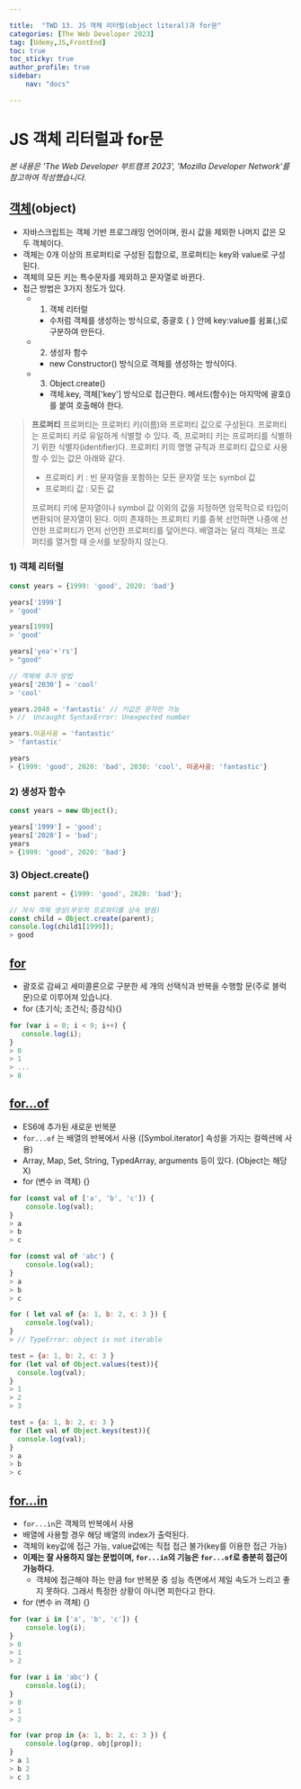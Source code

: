 ```yaml
---

title:  "TWD 13. JS 객체 리터럴(object literal)과 for문"
categories: [The Web Developer 2023]
tag: [Udemy,JS,FrontEnd]
toc: true
toc_sticky: true
author_profile: true
sidebar:
    nav: "docs"

---
```


# JS 객체 리터럴과 for문

<p data-ke-size="size14"><i>본 내용은 'The Web Developer 부트캠프 2023', 'Mozilla Developer Network'를 참고하여 작성했습니다.</i></p>

## [객체](https://developer.mozilla.org/ko/docs/Web/JavaScript/Reference/Global_Objects/Object)(object)
* 자바스크립트는 객체 기반 프로그래밍 언어이며, 원시 값을 제외한 나머지 값은 모두 객체이다.
* 객체는 0개 이상의 프로퍼티로 구성된 집합으로, 프로퍼티는 key와 value로 구성된다.
* 객체의 모든 키는 특수문자를 제외하고 문자열로 바뀐다.
* 접근 방법은 3가지 정도가 있다.
  * 1) 객체 리터럴
    * 수처럼 객체를 생성하는 방식으로, 중괄호 { } 안에 key:value를 쉼표(,)로 구분하여 만든다.
  * 2) 생성자 함수
    * new Constructor() 방식으로 객체를 생성하는 방식이다.
  * 3) Object.create()
    * 객체.key, 객체['key'] 방식으로 접근한다. 메서드(함수)는 마지막에 괄호()를 붙여 호출해야 한다.

> **프로퍼티**
>프로퍼티는 프로퍼티 키(이름)와 프로퍼티 값으로 구성된다. 프로퍼티는 프로퍼티 키로 유일하게 식별할 수 있다. 즉, 프로퍼티 키는 프로퍼티를 식별하기 위한 식별자(identifier)다. 프로퍼티 키의 명명 규칙과 프로퍼티 값으로 사용할 수 있는 값은 아래와 같다.
> 
>* 프로퍼티 키 : 빈 문자열을 포함하는 모든 문자열 또는 symbol 값
>* 프로퍼티 값 : 모든 값  
>
>프로퍼티 키에 문자열이나 symbol 값 이외의 값을 지정하면 암묵적으로 타입이 변환되어 문자열이 된다. 이미 존재하는 프로퍼티 키를 중복 선언하면 나중에 선언한 프로퍼티가 먼저 선언한 프로퍼티를 덮어쓴다. 배열과는 달리 객체는 프로퍼티를 열거할 때 순서를 보장하지 않는다.

### 1) 객체 리터럴

```javascript
const years = {1999: 'good', 2020: 'bad'}

years['1999']
> 'good'

years[1999]
> 'good'

years['yea'+'rs']
> "good"

// 객체에 추가 방법
years['2030'] = 'cool'
> 'cool'

years.2040 = 'fantastic' // 키값은 문자만 가능
> //  Uncaught SyntaxError: Unexpected number

years.이공사공 = 'fantastic'
> 'fantastic'

years
> {1999: 'good', 2020: 'bad', 2030: 'cool', 이공사공: 'fantastic'}
```

### 2) 생성자 함수

```javascript
const years = new Object();

years['1999'] = 'good';
years['2020'] = 'bad';
years
> {1999: 'good', 2020: 'bad'}
```

### 3) Object.create()

```javascript
const parent = {1999: 'good', 2020: 'bad'};

// 자식 객체 생성(부모의 프로퍼티를 상속 받음)
const child = Object.create(parent);
console.log(child1[1999]);
> good
```




## [for](https://developer.mozilla.org/ko/docs/Web/JavaScript/Reference/Statements/for)
* 괄호로 감싸고 세미콜론으로 구분한 세 개의 선택식과 반복을 수행할 문(주로 블럭문)으로 이루어져 있습니다.
* for (초기식; 조건식; 증감식){}

```javascript
for (var i = 0; i < 9; i++) {
   console.log(i);
}
> 0
> 1
> ...
> 8
```

## [for...of](https://developer.mozilla.org/ko/docs/Web/JavaScript/Reference/Statements/for...of)

* ES6에 추가된 새로운 반복문
* `for...of` 는 배열의 반복에서 사용 ([Symbol.iterator] 속성을 가지는 컬렉션에 사용)
* Array, Map, Set, String, TypedArray, arguments 등이 있다. (Object는 해당 X)
* for (변수 in 객체) {}

```javascript
for (const val of ['a', 'b', 'c']) {
	console.log(val); 
} 
> a
> b
> c

for (const val of 'abc') { 
	console.log(val); 
} 
> a
> b
> c

for ( let val of {a: 1, b: 2, c: 3 }) {
	console.log(val);
}
> // TypeError: object is not iterable 

test = {a: 1, b: 2, c: 3 }
for (let val of Object.values(test)){
  console.log(val);
}
> 1
> 2
> 3

test = {a: 1, b: 2, c: 3 }
for (let val of Object.keys(test)){
  console.log(val);
}
> a
> b
> c
```

## [for...in](https://developer.mozilla.org/ko/docs/Web/JavaScript/Reference/Statements/for...in)

* `for...in`은 객체의 반복에서 사용
* 배열에 사용할 경우 해당 배열의 index가 출력된다.
* 객체의 key값에 접근 가능, value값에는 직접 접근 불가(key를 이용한 접근 가능)
* **이제는 잘 사용하지 않는 문법이며, `for...in`의 기능은 `for...of`로 충분히 접근이 가능하다.**
  * 객체에 접근해야 하는 만큼 for 반복문 중 성능 측면에서 제일 속도가 느리고 좋지 못하다. 그래서 특정한 상황이 아니면 피한다고 한다.  
* for (변수 in 객체) {}


```javascript
for (var i in ['a', 'b', 'c']) {
	console.log(i); 
}
> 0
> 1
> 2

for (var i in 'abc') {
	console.log(i); 
}
> 0
> 1
> 2

for (var prop in {a: 1, b: 2, c: 3 }) { 
	console.log(prop, obj[prop]); 
} 
> a 1
> b 2
> c 3

```